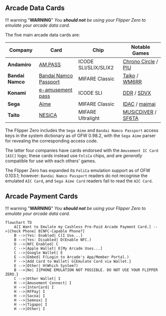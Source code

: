 ## Arcade Data Cards
!!! warning "**WARNING**"
    *You __should not__ be using your Flipper Zero to emulate your arcade data card.*

The five main arcade data cards are:

| Company | Card | Chip | Notable Games |
| ------------ | ------------- | ------------ | ------------ |
| **Andamiro** | [AM.PASS](https://am-pass.net/) | ICODE SLI/SLIX/SLIX2 | [Chrono Circle](https://chrono-circle.com/) / [PIU](https://piugame.com/) |
| **Bandai Namco** | [Bandai Namco Passport](https://banapass.net/setlocale/en/) | MIFARE Classic | [Taiko](https://donderhiroba.jp/login.php) / [WM6RR](https://wanganmaxi-official.com/wanganmaxi6rr/en/) |
| **Konami** | [e-amusement pass](https://p.eagate.573.jp/index.html)| ICODE SLI | [DDR](https://p.eagate.573.jp/game/ddr/ddrworld/top/index.html) / [SDVX](https://p.eagate.573.jp/game/sdvx/vi/) |
| **Sega** | [Aime](https://my-aime.net/en/) | MIFARE Classic | [IDAC](https://initiald.sega.jp/inidac/) / [maimai](https://maimai.sega.com/) |
| **Taito** | [NESiCA](https://nesica.net/) | MIFARE Ultralight | [MUSiCDiVER](https://musicdiver.jp/index.html) / [SF6TA](https://sf6ta.jp/) |

The Flipper Zero includes the `Sega Aime` and `Bandai Namco Passport` access keys in the system dictionary as of OFW 0.98.2, with the `Sega Aime` parser for revealing the corresponding access code.

The latter four companies have cards endorsed with the `Amusement IC Card [AIC]` logo; these cards instead use `FeliCa` chips, and are *generally* compatible for use with each others' games.

The Flipper Zero has expanded its `FeliCa` emulation support as of OFW 0.103.1; however: `Bandai Namco Passport` readers do not recognise the emulated `AIC Card`, and `Sega Aime Card` readers fail to read the `AIC Card`.
## Arcade Payment Cards
!!! warning "**WARNING**"
    *You __should not__ be using your Flipper Zero to emulate your arcade data card.*
``` mermaid
flowchart TD
    A[I Want to Emulate my Cashless Pre-Paid Arcade Payment Card.] -->|Check Phone| B[NFC-Capable Phone?]
    B -->|Yes: Enabled| C[I Use...]
    B -->|Yes: Disabled| D(Enable NFC.)
    D -->|NFC Enabled| C
    C -->|Apple Wallet| E[My Arcade Uses...]
    C -->|Google Wallet| E
    E -->|Embed| F(Login to Arcade's App/Member Portal.)
    F -->|Add Card to Wallet| G{Emulate Card via Wallet.}
    E -->|Other| H(Which System?)
    B -->|No| I{PHONE EMULATION NOT POSSIBLE. DO NOT USE YOUR FLIPPER ZERO.}
    C -->|Other Wallet| I
    H -->|Amusement Connect| I
    H -->|InterCard| I
    H -->|RFPay| I
    H -->|Sacoa| I
    H -->|Semnox| I
    H -->|Tigapo| I
    H -->|Other| I
```
